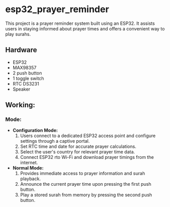 # esp32_prayer_reminder
This project is a prayer reminder system built using an ESP32. It assists users in staying informed about prayer times and offers a convenient way to play surahs.

## Hardware
  - ESP32
  - MAX98357
  - 2 push button
  - 1 toggle switch
  - RTC DS3231
  - Speaker

## Working:
### Mode:
  - **Configuration Mode:**
      1. Users connect to a dedicated ESP32 access point and configure settings through a captive portal.
      2. Set RTC time and date for accurate prayer calculations.
      3. Select the user's country for relevant prayer time data.
      4. Connect ESP32 rto Wi-Fi and download prayer timings from the internet.
  - **Normal Mode:**
      1. Provides immediate access to prayer information and surah playback.
      2. Announce the current prayer time upon pressing the first push button.
      3. Play a stored surah from memory by pressing the second push button.
